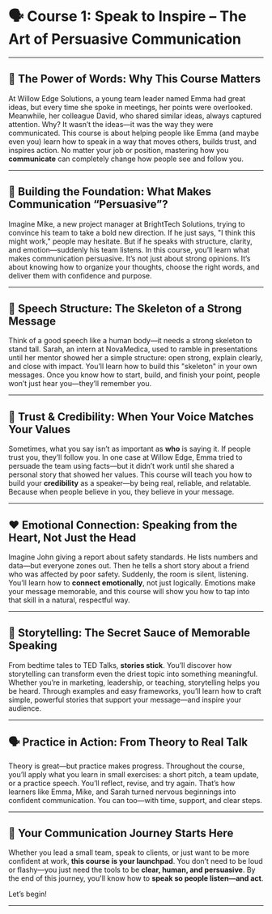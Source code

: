 # 🗣️ **Course 1: Speak to Inspire – The Art of Persuasive Communication**

---

## 🎯 The Power of Words: Why This Course Matters

At Willow Edge Solutions, a young team leader named Emma had great ideas, but every time she spoke in meetings, her points were overlooked. Meanwhile, her colleague David, who shared similar ideas, always captured attention. Why? It wasn’t the ideas—it was the way they were communicated. This course is about helping people like Emma (and maybe even you) learn how to speak in a way that moves others, builds trust, and inspires action. No matter your job or position, mastering how you **communicate** can completely change how people see and follow you.

---

## 🧠 Building the Foundation: What Makes Communication “Persuasive”?

Imagine Mike, a new project manager at BrightTech Solutions, trying to convince his team to take a bold new direction. If he just says, "I think this might work," people may hesitate. But if he speaks with structure, clarity, and emotion—suddenly his team listens. In this course, you’ll learn what makes communication persuasive. It’s not just about strong opinions. It’s about knowing how to organize your thoughts, choose the right words, and deliver them with confidence and purpose.

---

## 🧱 Speech Structure: The Skeleton of a Strong Message

Think of a good speech like a human body—it needs a strong skeleton to stand tall. Sarah, an intern at NovaMedica, used to ramble in presentations until her mentor showed her a simple structure: open strong, explain clearly, and close with impact. You’ll learn how to build this "skeleton" in your own messages. Once you know how to start, build, and finish your point, people won’t just hear you—they’ll remember you.

---

## 🌟 Trust & Credibility: When Your Voice Matches Your Values

Sometimes, what you say isn’t as important as **who** is saying it. If people trust you, they’ll follow you. In one case at Willow Edge, Emma tried to persuade the team using facts—but it didn’t work until she shared a personal story that showed her values. This course will teach you how to build your **credibility** as a speaker—by being real, reliable, and relatable. Because when people believe in you, they believe in your message.

---

## ❤️ Emotional Connection: Speaking from the Heart, Not Just the Head

Imagine John giving a report about safety standards. He lists numbers and data—but everyone zones out. Then he tells a short story about a friend who was affected by poor safety. Suddenly, the room is silent, listening. You’ll learn how to **connect emotionally**, not just logically. Emotions make your message memorable, and this course will show you how to tap into that skill in a natural, respectful way.

---

## 📖 Storytelling: The Secret Sauce of Memorable Speaking

From bedtime tales to TED Talks, **stories stick**. You’ll discover how storytelling can transform even the driest topic into something meaningful. Whether you’re in marketing, leadership, or teaching, storytelling helps you be heard. Through examples and easy frameworks, you’ll learn how to craft simple, powerful stories that support your message—and inspire your audience.

---

## 🗣️ Practice in Action: From Theory to Real Talk

Theory is great—but practice makes progress. Throughout the course, you’ll apply what you learn in small exercises: a short pitch, a team update, or a practice speech. You’ll reflect, revise, and try again. That’s how learners like Emma, Mike, and Sarah turned nervous beginnings into confident communication. You can too—with time, support, and clear steps.

---

## 🚀 Your Communication Journey Starts Here

Whether you lead a small team, speak to clients, or just want to be more confident at work, **this course is your launchpad**. You don’t need to be loud or flashy—you just need the tools to be **clear, human, and persuasive**. By the end of this journey, you'll know how to **speak so people listen—and act**.

Let’s begin!

---


